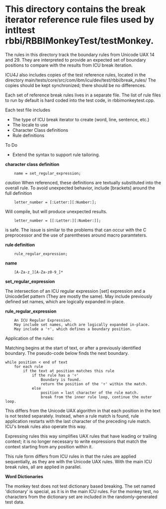 <!--
Copyright (C) 2016 and later: Unicode, Inc. and others.
License & terms of use: http://www.unicode.org/copyright.html

Copyright (c) 2015-2016, International Business Machines Corporation and others. All Rights Reserved.
-->

This directory contains the break iterator reference rule files used by intltest rbbi/RBBIMonkeyTest/testMonkey.
===========================================

The rules in this directory track the boundary rules from Unicode UAX 14 and 29. They are interpreted
to provide an expected set of boundary positions to compare with the results from ICU break iteration.

ICU4J also includes copies of the test reference rules, located in the directory
main/tests/core/src/com/ibm/icu/dev/test/rbbi/break_rules/
The copies should be kept synchronized; there should be no differences.

Each set of reference break rules lives in a separate file.
The list of rule files to run by default is hard coded into the test code, in rbbimonkeytest.cpp.

Each test file includes
  - The type of ICU break iterator to create (word, line, sentence, etc.)
  - The locale to use
  - Character Class definitions
  - Rule definitions

To Do
  - Extend the syntax to support rule tailoring.


**character class definition**

        name = set_regular_expression;

*caution* When referenced, these definitions are textually substituted into the overall rule.
To avoid unexpected behavior, include [brackets] around the full definition

        letter_number = [:Letter:][:Number:];

Will compile, but will produce unexpected results.

        letter_number = [[:Letter:][:Number:]];

is safe. The issue is similar to the problems that can occur with the C preprocessor
and the use of parentheses around macro paramteters.

**rule definition**

        rule_regular_expression;

**name**

        [A-Za-z_][A-Za-z0-9_]*

**set_regular_expression**

The intersection of an ICU regular expression [set] expression and a UnicodeSet pattern
(They are mostly the same). May include previously defined set names, which are logically
expanded in-place.

**rule_regular_expression**

        An ICU Regular Expression.
        May include set names, which are logically expanded in-place.
        May include a '÷', which defines a boundary position.

Application of the rules:

Matching begins at the start of text, or after a previously identified boundary.
The pseudo-code below finds the next boundary.

    while position < end of text
        for each rule
            if the text at position matches this rule
                if the rule has a '÷'
                    Boundary is found.
                    return the position of the '÷' within the match.
                else
                    position = last character of the rule match.
                    break from the inner rule loop, continue the outer loop.

This differs from the Unicode UAX algorithm in that each position in the text is
not tested separately. Instead, when a rule match is found, rule application restarts with the last
character of the preceding rule match. ICU's break rules also operate this way.

Expressing rules this way simplifies UAX rules that have leading or trailing context; it
is no longer necessary to write expressions that match the context starting from
any position within it.

This rule form differs from ICU rules in that the rules are applied sequentially, as they
are with the Unicode UAX rules. With the main ICU break rules, all are applied in parallel.

**Word Dictionaries**


The monkey test does not test dictionary based breaking. The set named 'dictionary' is special,
as it is in the main ICU rules. For the monkey test, no characters from the dictionary set are
included in the randomly-generated test data.


